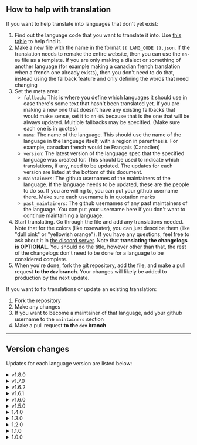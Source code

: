 ## How to help with translation
If you want to help translate into languages that don't yet exist:
1. Find out the language code that you want to translate it into. Use
[this table](http://www.lingoes.net/en/translator/langcode.htm) to help find it.
2. Make a new file with the name in the format `{{ LANG_CODE }}.json`. If the
translation needs to remake the entire website, then you can use the `en-US`
file as a template. If you are only making a dialect or something of another
language (for example making a canadian french translation when a french one
already exists), then you don't need to do that, instead using the fallback
feature and only defining the words that need changing
3. Set the meta area:
   - `fallback`: This is where you define which languages it should use in case
there's some text that hasn't been translated yet. If you are making a new one
that doesn't have any existing fallbacks that would make sense, set it to
`en-US` because that is the one that will be always updated. Multiple fallbacks
may be specified. (Make sure each one is in quotes)
   - `name`: The name of the language. This should use the name of the language
in the language itself, with a region in parenthesis. For example, canadian
french would be Français (Canadien)
   - `version`: The latest version of the language spec that the specified
language was created for. This should be used to indicate which translations,
if any, need to be updated. The updates for each version are listed at the
bottom of this document.
   - `maintainers`: The github usernames of the maintainers of the language. If
the language needs to be updated, these are the people to do so. If you are
willing to, you can put your github username there. Make sure each username is
in quotation marks
   - `past_maintainers`: The github usernames of any past maintainers of the
language. You can put your username here if you don't want to continue
maintaining a language.
4. Start translating. Go through the file and add any translations needed. Note
that for the colors (like rosewater), you can just describe them (like "dull
pink" or "yellowish orange"). If you have any questions, feel free to ask about
it in [the discord server](https://discord.gg/tH7QnHApwu). Note that
**translating the changelogs is OPTIONAL.** You should do the title, however
other than that, the rest of the changelogs don't need to be done for a language
to be considered complete.
5. When you're done, fork the git repository, add the file, and make a pull
request **to the `dev` branch**. Your changes will likely be added to production
by the next update.

If you want to fix translations or update an existing translation:
1. Fork the repository
2. Make any changes
3. If you want to become a maintainer of that language, add your github username
to the `maintainers` section
4. Make a pull request **to the `dev` branch**

---
## Version changes
Updates for each language version are listed below:

<details>
<summary>v1.8.0</summary>
admin rewrite

```diff
- admin.level
- settings.cosmetic_no_css
- settings.cosmetic_no_css_warning
+ admin.permissions.title
+ admin.permissions.error
+ admin.permissions.invalid
+ admin.permissions.label
+ admin.permissions.set
+ admin.permissions.load
+ admin.permissions.descriptions {0, 1, 2, 3, 4, 5, 6, 7, 8}
+ admin.permissions.descriptions_extra {5, 6, 7}
+ admin.logs.who_format
+ admin.logs.who_format_single
+ post.more
+ post.edit
+ settings.cosmetic_themes.auto
+ changelogs.changes.v0.13.0 {1, 2, 3, 4, 5, 6, 7}
admin.post_deletion_title -> admin.post_deletion.title
admin.post_deletion_button -> admin.post_deletion.button
admin.post_deletion_error -> admin.post_deletion.error
admin.account_deletion_title -> admin.account_deletion.title
admin.account_deletion_button -> admin.account_deletion.button
admin.account_deletion_error -> admin.account_deletion.error
admin.badge_name_placeholder -> admin.badge.name_placeholder
admin.badge_name_label -> admin.badge.name_label
admin.badge_data_placeholder -> admin.badge.data_placeholder
admin.badge_manage_title -> admin.badge.manage_title
admin.badge_manage_empty -> admin.badge.manage_empty
admin.badge_manage_add_button -> admin.badge.manage_add_button
admin.badge_manage_add_error -> admin.badge.manage_add_error
admin.badge_manage_remove_button -> admin.badge.manage_remove_button
admin.badge_manage_remove_error -> admin.badge.manage_remove_error
admin.badge_manage_add_protected -> admin.badge.manage_add_protected
admin.badge_manage_remove_protected -> admin.badge.manage_remove_protected
admin.badge_create_title -> admin.badge.create_title
admin.badge_create_button -> admin.badge.create_button
admin.badge_create_invalid_data_size -> admin.badge.create_invalid_data_size
admin.badge_create_success -> admin.badge.create_success
admin.badge_delete_title -> admin.badge.delete_title
admin.badge_delete_button -> admin.badge.delete_button
admin.badge_delete_protected -> admin.badge.delete_protected
admin.badge_invalid_name_size -> admin.badge.invalid_name_size
admin.badge_invalid_name -> admin.badge.invalid_name
admin.badge_not_found -> admin.badge.not_found
admin.modify_title -> admin.modify.title
admin.modify_get_button -> admin.modify.get_button
admin.modify_current -> admin.modify.current
admin.modify_save -> admin.modify.save
admin.modify_switcher -> admin.modify.switcher
admin.modify_invalid_bio_size -> admin.modify.invalid_bio_size
admin.modify_invalid_display_name_long -> admin.modify.invalid_display_name_long
admin.modify_invalid_display_name_short -> admin.modify.invalid_display_name_short
admin.modify_id -> admin.modify.id
admin.logs_button -> admin.logs.button
admin.logs_error -> admin.logs.error
admin.logs_timestamp -> admin.logs.timestamp
admin.logs_action -> admin.logs.action
admin.logs_who -> admin.logs.who
admin.logs_more_info -> admin.logs.more_info
settings.cometic_theme_light -> settings.cosmetic_themes.light
settings.cometic_theme_gray -> settings.cosmetic_themes.gray
settings.cometic_theme_dark -> settings.cosmetic_themes.dark
settings.cometic_theme_black -> settings.cosmetic_themes.black
settings.cometic_theme_oled -> settings.cosmetic_themes.oled
```
</details>

<details>
<summary>v1.7.0</summary>

Caching, accessibility, custom static files

```diff
+ generic.version
+ admin.badge_name_label
+ admin.level_label
+ home.c_warning_label
+ post.private_post
+ post.unlike
+ settings.cosmetic_bar_position
+ settings.cosmetic_bar_direction
+ changelog.changes.v0.12.3 {1, 2, 3, 4, 5, 6}
```
</details>

<details>
<summary>v1.6.2</summary>

Small bugfixes

```diff
+ changelog.changes.v0.12.2 {1}
```
</details>

<details>
<summary>v1.6.1</summary>

Small bugfixes

```diff
+ changelog.changes.v0.12.1 {1, 2, 3}
```
</details>

<details>
<summary>v1.6.0</summary>

Reworked private accounts

```diff
- settings.profile_private
- settings.profile_private_description
- user_page.private_warning
+ account.follow_blocked
+ post.invalid_poll
+ post.type_public
+ post.type_followers_only
+ post.no_posts
+ post.like
+ post.comment
+ post.quote
+ post.delete
+ post.pin
+ post.unpin
+ settings.profile_default_post
+ settings.profile_followers_approval
+ settings.cosmetic_checkboxes
+ settings.cosmetic_no_css
+ settings.cosmetic_no_css_warning
+ settings.cosmetic_old_favicon
+ user_page.follows
+ user_page.pending_title
+ user_page.pending_accept
+ user_page.pending_deny
+ changelog.changes.v0.12.0 {1, 2, 3, 4, 5, 6, 7}
home.quote_private
```
</details>

<details>
<summary>v1.5.0</summary>

Added emails and legacy changelogs

```diff
- credits.credits
+ account.forgot_password
+ settings.cosmetic_bar
+ settings.cosmetic_bar_ur
+ settings.cosmetic_bar_lr
+ settings.cosmetic_bar_ul
+ settings.cosmetic_bar_ll
+ settings.cosmetic_bar_h
+ settings.cosmetic_bar_v
+ settings.account_email
+ settings.account_email_update
+ settings.account_email_verify
+ settings.account_email_check
+ credits.lead
+ credits.contributors
+ credits.fontawesome
+ credits.current
+ credits.past
+ credits.main_title
+ credits.lang_title
+ credits.other_title
+ email.generic.greeting
+ email.generic.link
+ email.generic.expire
+ email.pwd_fm.email_changed
+ email.verify.confirmation
+ email.verify.title
+ email.verify.block_1
+ email.verify.block_2
+ email.verify.block_3
+ email.remove.confirmation
+ email.change.title
+ email.change.block_1
+ email.change.block_2
+ email.change.block_3
+ email.reset.title
+ email.reset.html_title
+ email.reset.no_email
+ email.reset.block_1
+ email.reset.block_2
+ email.reset.block_3
+ changelog.changes.v0.11.0 {1, 2, 3, 4, 5, 6}
+ changelog.changes.v0.3.6 {1, 2, 3}
+ changelog.changes.v0.3.5 {1, 2, 3}
+ changelog.changes.v0.3.4 {1, 2}
+ changelog.changes.v0.3.3 {1}
+ changelog.changes.v0.3.2 {1, 2, 3, 4}
+ changelog.changes.v0.3.1 {1, 2}
+ changelog.changes.v0.3.0 {1, 2}
+ changelog.changes.v0.2.0 {1}
+ changelog.changes.v0.1.1 {1}
+ changelog.changes.v0.1.0 {1, 2}
+ changelog.changes.v0.0.10 {1, 2, 3}
+ changelog.changes.v0.0.9 {1, 2}
+ changelog.changes.v0.0.8 {1, 2}
+ changelog.changes.v0.0.7 {1}
+ changelog.changes.v0.0.6 {1}
+ changelog.changes.v0.0.5 {1, 2}
+ changelog.changes.v0.0.4 {1, 2}
+ changelog.changes.v0.0.3 {1, 2}
+ changelog.changes.v0.0.2 {1, 2}
+ changelog.changes.v0.0.1 {1, 2}
settings.profile_display_name_invalid_length
```
</details>

<details>
<summary>1.4.0</summary>

Added polls

```diff
+ noscript.title
+ noscript.subtitle
+ noscript.tutorial_title
+ noscript.tutorial_ff
+ noscript.tutorial_chrome
+ home.c_warning_placeholder
+ home.poll_view_results
+ credits.title
+ credits.credits
+ changelog.changes.v0.10.1 {1, 2, 3, 4, 5, 6, 7, 8, 9, 10}
```
</details>

<details>
<summary>1.3.0</summary>

Added polls

```diff
+ home.quote_private
+ home.quote_poll
+ home.poll
+ home.poll_option
+ home.poll_optional
+ home.poll_total_plural
+ home.poll_total_singular
+ account.no_new
+ post.invalid_poll
+ changelog.changes.v0.10.0 {1, 2, 3, 4, 5}
changelog.v0.9.1 {2}
```
</details>

<details>
<summary>1.2.0</summary>

Rewrote how changelogs are stored to make translating bit-by-bit easier

```diff
- changelog.logs
+ changelog.changes.v0.9.3 {1, 2, 3}
+ changelog.changes.v0.9.2 {1, 2, 3, 4, 5}
+ changelog.changes.v0.9.1 {1, 2, 3, 4, 5, 6, 7}
+ changelog.changes.v0.9.0 {1, 2, 3}
+ changelog.changes.v0.8.6 {1}
+ changelog.changes.v0.8.5 {1}
+ changelog.changes.v0.8.4 {1, 2}
+ changelog.changes.v0.8.3 {1, 2, 3, 4, 5}
+ changelog.changes.v0.8.2 {1}
+ changelog.changes.v0.8.1 {1, 2, 3}
+ changelog.changes.v0.8.0 {1}
+ changelog.changes.v0.7.4 {1, 2}
+ changelog.changes.v0.7.3 {1, 2, 3, 4, 5, 6}
+ changelog.changes.v0.7.2 {1}
+ changelog.changes.v0.7.1 {1}
+ changelog.changes.v0.7.0 {1, 2, 3}
+ changelog.changes.v0.6.8 {1, 2, 3, 4}
+ changelog.changes.v0.6.7 {1, 2, 3}
+ changelog.changes.v0.6.6 {1}
+ changelog.changes.v0.6.5 {1, 2, 3}
+ changelog.changes.v0.6.4 {1}
+ changelog.changes.v0.6.3 {1}
+ changelog.changes.v0.6.2 {1}
+ changelog.changes.v0.6.1 {1}
+ changelog.changes.v0.6.0 {1, 2, 3, 4, 5, 6}
+ changelog.changes.v0.5.2 {1, 2}
+ changelog.changes.v0.5.1 {1}
+ changelog.changes.v0.5.0 {1}
+ changelog.changes.v0.4.3 {1, 2}
+ changelog.changes.v0.4.2 {1, 2, 3}
+ changelog.changes.v0.4.1 {1, 2, 3}
+ changelog.changes.v0.4.0 {1, 2, 3, 4, 5, 6, 7, 8, 9, 10, 11, 12, 13, 14, 15, 16, 17}
+ changelog.changes.v0.3.8 {1}
+ changelog.changes.v0.3.7 {1}
+ changelog.changes.v0.0.1 - v0.3.6
```
</details>

<details>
<summary>1.1.0</summary>

Added changelogs

```diff
+ changelog.title
+ changelog.unknown
+ changelog.logs v0.9.2
+ changelog.logs v0.9.1
+ changelog.logs v0.9.0
+ changelog.logs v0.8.6
+ changelog.logs v0.8.5
+ changelog.logs v0.8.4
+ changelog.logs v0.8.3
+ changelog.logs v0.8.2
+ changelog.logs v0.8.1
+ changelog.logs v0.8.0
+ changelog.logs v0.7.4
+ changelog.logs v0.7.3
+ changelog.logs v0.7.2
+ changelog.logs v0.7.1
+ changelog.logs v0.7.0
+ changelog.logs v0.6.8
+ changelog.logs v0.6.7
+ changelog.logs v0.6.6
+ changelog.logs v0.6.5
+ changelog.logs v0.6.4
+ changelog.logs v0.6.3
+ changelog.logs v0.6.2
+ changelog.logs v0.6.1
+ changelog.logs v0.6.0
+ changelog.logs v0.5.2
+ changelog.logs v0.5.1
+ changelog.logs v0.5.0
+ changelog.logs v0.4.3
+ changelog.logs v0.4.2
+ changelog.logs v0.4.1
+ changelog.logs v0.4.0
+ changelog.logs v0.3.8
+ changelog.logs v0.3.7
+ changelog.logs v0.0.1 - v0.3.6
```
</details>

<details>
<summary>1.0.0</summary>

Initial commit

```diff
+ http.404.post_title
+ http.404.post_description
+ http.404.standard_title
+ http.404.standard_description
+ http.404.user_title
+ http.404.user_description
+ http.500.title
+ http.500.description
+ http.500.alt_description
+ http.home
+ generic.success
+ generic.something_went_wrong
+ generic.something_went_wrong_x
+ generic.try_again
+ generic.ratelimit_verbose
+ generic.ratelimit
+ generic.refresh
+ generic.load_more
+ generic.post
+ generic.cancel
+ generic.source_code
+ generic.save
+ generic.none
+ generic.reason
+ generic.user_not_found
+ generic.share
+ generic.copied
+ generic.see_more
+ generic.pronouns.a
+ generic.pronouns.o
+ generic.pronouns.v
+ generic.pronouns.aa
+ generic.pronouns.af
+ generic.pronouns.ai
+ generic.pronouns.am
+ generic.pronouns.an
+ generic.pronouns.ao
+ generic.pronouns.ax
+ generic.pronouns.fa
+ generic.pronouns.ff
+ generic.pronouns.fi
+ generic.pronouns.fm
+ generic.pronouns.fn
+ generic.pronouns.fo
+ generic.pronouns.fx
+ generic.pronouns.ma
+ generic.pronouns.mf
+ generic.pronouns.mi
+ generic.pronouns.mm
+ generic.pronouns.mn
+ generic.pronouns.mo
+ generic.pronouns.mx
+ generic.pronouns.na
+ generic.pronouns.nf
+ generic.pronouns.ni
+ generic.pronouns.nm
+ generic.pronouns.nn
+ generic.pronouns.no
+ generic.pronouns.nx
+ generic.pronouns.oa
+ generic.pronouns.of
+ generic.pronouns.oi
+ generic.pronouns.om
+ generic.pronouns.on
+ generic.pronouns.oo
+ generic.pronouns.ox
+ generic.colors.rosewater
+ generic.colors.flamingo
+ generic.colors.pink
+ generic.colors.mauve
+ generic.colors.red
+ generic.colors.maroon
+ generic.colors.peach
+ generic.colors.yellow
+ generic.colors.green
+ generic.colors.teal
+ generic.colors.sky
+ generic.colors.sapphire
+ generic.colors.blue
+ generic.colors.lavender
+ generic.time.months
+ generic.time.second_singular
+ generic.time.second_plural
+ generic.time.minute_singular
+ generic.time.minute_plural
+ generic.time.hour_singular
+ generic.time.hour_plural
+ generic.time.day_singular
+ generic.time.day_plural
+ generic.time.month_singular
+ generic.time.month_plural
+ generic.time.year_singular
+ generic.time.year_plural
+ generic.time.ago
+ admin.title
+ admin.level
+ admin.is_comment_label
+ admin.use_id_label
+ admin.post_id_placeholder
+ admin.user_id_placeholder
+ admin.post_deletion_title
+ admin.post_deletion_button
+ admin.post_deletion_error
+ admin.account_deletion_title
+ admin.account_deletion_button
+ admin.account_deletion_error
+ admin.badge_name_placeholder
+ admin.badge_data_placeholder
+ admin.badge_manage_title
+ admin.badge_manage_empty
+ admin.badge_manage_add_button
+ admin.badge_manage_add_error
+ admin.badge_manage_remove_button
+ admin.badge_manage_remove_error
+ admin.badge_manage_add_protected
+ admin.badge_manage_remove_protected
+ admin.badge_create_title
+ admin.badge_create_button
+ admin.badge_create_invalid_data_size
+ admin.badge_create_success
+ admin.badge_delete_title
+ admin.badge_delete_button
+ admin.badge_delete_protected
+ admin.badge_invalid_name_size
+ admin.badge_invalid_name
+ admin.badge_not_found
+ admin.modify_title
+ admin.modify_get_button
+ admin.modify_current
+ admin.modify_save
+ admin.modify_switcher
+ admin.modify_invalid_bio_size
+ admin.modify_invalid_display_name_long
+ admin.modify_invalid_display_name_short
+ admin.modify_id
+ admin.level_title
+ admin.level_zero
+ admin.level_one
+ admin.level_two
+ admin.level_three
+ admin.level_four
+ admin.level_five
+ admin.level_button
+ admin.level_invalid
+ admin.level_error
+ admin.logs_button
+ admin.logs_error
+ admin.logs_timestamp
+ admin.logs_action
+ admin.logs_who
+ admin.logs_more_info
+ contact.title
+ contact.subtitle
+ hashtag.post_singular
+ hashtag.post_plural
+ home.title
+ home.post_input_placeholder
+ home.switch_recent
+ home.switch_following
+ home.quote_blocked
+ home.quote_deleted
+ home.quote_private
+ home.quote_recursive
+ home.quote_placeholders
+ account.log_in_title
+ account.log_in_instead
+ account.log_in_failure
+ account.sign_up_title
+ account.sign_up_instead
+ account.sign_up_failure
+ account.password_match_failure
+ account.log_out_title
+ account.log_out_description
+ account.username_placeholder
+ account.password_placeholder
+ account.confirm_placeholder
+ account.toggle_password
+ account.bad_password
+ account.username_taken
+ account.invalid_username_chars
+ account.invalid_username_length
+ account.username_does_not_exist
+ account.follow_blocking
+ account.block_self
+ account.password_empty
+ messages.title
+ messages.error
+ messages.input_placeholder
+ messages.no_messages
+ messages.list_title
+ messages.list_subtitle
+ messages.yourself
+ messages.blocking
+ messages.blocked
+ messages.blocking_blocked
+ messages.invalid_size
+ notifications.title
+ notifications.read
+ notifications.error
+ notifications.comment
+ notifications.quote
+ notifications.ping_p
+ notifications.ping_c
+ post_page.likes
+ post_page.comments
+ post_page.quotes
+ post_page.comment_parent
+ post_page.comment_input_placeholder
+ post.invalid_length
+ post.invalid_comment_id
+ post.comment_id_does_not_exist
+ post.invalid_quote_post
+ post.invalid_quote_comment
+ post.invalid_username
+ settings.title
+ settings.username_load_failure
+ settings.unload
+ settings.profile_title
+ settings.profile_basic_title
+ settings.profile_display_name_placeholder
+ settings.profile_display_name_invalid_length
+ settings.profile_bio_placeholder
+ settings.profile_pronouns_title
+ settings.profile_pronouns_primary
+ settings.profile_pronouns_secondary
+ settings.profile_pronouns_invalid
+ settings.profile_pronouns_unset
+ settings.profile_pronouns_inherit
+ settings.profile_banner_title
+ settings.profile_banner_invalid_color
+ settings.profile_gradient
+ settings.profile_private
+ settings.profile_private_description
+ settings.cosmetic_title
+ settings.cosmetic_theme
+ settings.cosmetic_theme_light
+ settings.cosmetic_theme_gray
+ settings.cosmetic_theme_dark
+ settings.cosmetic_theme_black
+ settings.cosmetic_theme_oled
+ settings.cosmetic_theme_invalid
+ settings.cosmetic_language
+ settings.cosmetic_language_invalid
+ settings.cosmetic_color
+ settings.cosmetic_example_post_display_name
+ settings.cosmetic_example_post_username
+ settings.cosmetic_example_post_content
+ settings.account_title
+ settings.account_password
+ settings.account_password_current
+ settings.account_password_new
+ settings.account_password_success
+ settings.account_password_failure
+ settings.account_switcher
+ settings.account_switcher_switch
+ settings.account_switcher_remove
+ settings.account_switcher_remove_error
+ settings.account_switcher_add
+ settings.admin
+ settings.logout
+ user_page.followers
+ user_page.following
+ user_page.user_on_smiggins
+ user_page.follow
+ user_page.unfollow
+ user_page.block
+ user_page.unblock
+ user_page.message
+ user_page.private_warning
+ user_page.lists_blocks
+ user_page.lists_following
+ user_page.lists_followers
+ user_page.lists_no_bio
```
</details>
